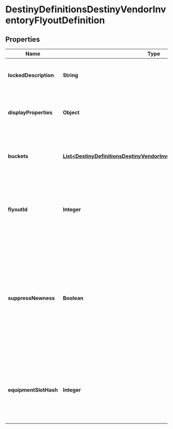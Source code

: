 
# DestinyDefinitionsDestinyVendorInventoryFlyoutDefinition

## Properties
Name | Type | Description | Notes
------------ | ------------- | ------------- | -------------
**lockedDescription** | **String** | If the flyout is locked, this is the reason why. |  [optional]
**displayProperties** | **Object** | The title and other common properties of the flyout. |  [optional]
**buckets** | [**List&lt;DestinyDefinitionsDestinyVendorInventoryFlyoutBucketDefinition&gt;**](DestinyDefinitionsDestinyVendorInventoryFlyoutBucketDefinition.md) | A list of inventory buckets and other metadata to show on the screen. |  [optional]
**flyoutId** | **Integer** | An identifier for the flyout, in case anything else needs to refer to them. |  [optional]
**suppressNewness** | **Boolean** | If this is true, don&#39;t show any of the glistening \&quot;this is a new item\&quot; UI elements, like we show on the inventory items themselves in in-game UI. |  [optional]
**equipmentSlotHash** | **Integer** | If this flyout is meant to show you the contents of the player&#39;s equipment slot, this is the slot to show. |  [optional]



